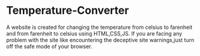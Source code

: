 # Temperature-Converter
A website is created for changing the temperature from celsius to farenheit and from farenheit to celsius using HTML,CSS,JS.
If you are facing any problem with the site like encountering the deceptive site warnings,just turn off the safe mode of your browser.
